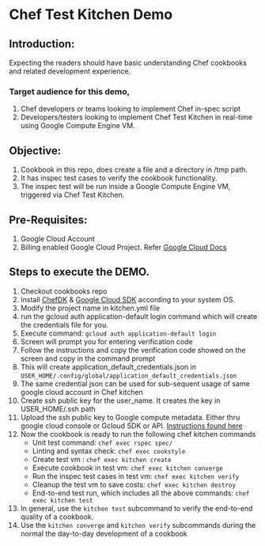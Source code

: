 # Chef Test Kitchen Demo
## Introduction:
Expecting the readers should have basic understanding Chef cookbooks and related development experience.
### Target audience for this demo,
1. Chef developers or teams looking to implement Chef in-spec script
2. Developers/testers looking to implement Chef Test Kitchen in real-time using Google Compute Engine VM.

## Objective:
1. Cookbook in this repo, does create a file and a directory in /tmp path.
2. It has inspec test cases to verify the cookbook functionality.
3. The inspec test will be run inside a Google Compute Engine VM, triggered via Chef Test Kitchen.

## Pre-Requisites:
1. Google Cloud Account
2. Billing enabled Google Cloud Project. Refer [Google Cloud Docs](https://cloud.google.com/billing/docs/how-to/manage-billing-account)

## Steps to execute the DEMO.
1. Checkout cookbooks repo
2. Install [ChefDK](https://downloads.chef.io/chefdk/) & [Google Cloud SDK](https://cloud.google.com/sdk/install) according to your system OS.
3. Modify the project name in kitchen.yml file
4. run the gcloud auth application-default login command which will create the credentials file for you.
5. Execute command: `gcloud auth application-default login`
6. Screen will prompt you for entering verification code
7. Follow the instructions and copy the verification code showed on the screen and copy in the command prompt
8. This will create application_default_credentials.json in `USER_HOME/.config/global/application_default_credentials.json`
9. The same credential json can be used for sub-sequent usage of same google cloud account in Chef kitchen
10. Create ssh public key for the user_name. It creates the key in USER_HOME/.ssh path
11. Upload the ssh public key to Google compute metadata. Either thru google cloud console or Gcloud SDK or API. [Instructions found here](https://cloud.google.com/compute/docs/instances/adding-removing-ssh-keys#addkey)
12. Now the cookbook is ready to run the following chef kitchen commands
    - Unit test command: `chef exec rspec spec/`
    - Linting and syntax check: `chef exec cookstyle`
    - Create test vm : `chef exec kitchen create`
    - Execute cookbook in test vm: `chef exec kitchen converge`
    - Run the inspec test cases in test vm: `chef exec kitchen verify`
    - Cleanup the test vm to save costs:  `chef exec kitchen destroy`
    - End-to-end test run, which includes all the above commands:  `chef exec kitchen test`
13. In general, use the `kitchen test` subcommand to verify the end-to-end quality of a cookbook. 
14. Use the `kitchen converge` and `kitchen verify` subcommands during the normal the day-to-day development of a cookbook

